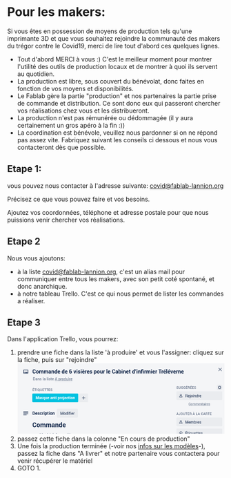 Pour les makers:
================

Si vous êtes en possession de moyens de production tels qu'une imprimante 3D
et que vous souhaitez rejoindre la communauté des makers du trégor contre
le Covid19, merci de lire tout d'abord ces quelques lignes.

- Tout d'abord MERCI à vous :) C'est le meilleur moment pour montrer
  l'utilité des outils de production locaux et de montrer à quoi
  ils servent au quotidien.
- La production est libre, sous couvert du bénévolat, donc faites
  en fonction de vos moyens et disponibilités.
- Le Fablab gère la partie "production" et nos partenaires la partie
  prise de commande et distribution. Ce sont donc eux qui passeront
  chercher vos réalisations chez vous et les distribueront.
- La production n'est pas rémunérée ou dédommagée (il y aura certainement un
  gros apéro à la fin :))
- La coordination est bénévole, veuillez nous pardonner si on ne répond pas
  assez vite. Fabriquez suivant les conseils ci dessous et nous vous
  contacteront dès que possible.


Etape 1:
-----------

vous pouvez nous contacter à l'adresse suivante: [covid@fablab-lannion.org](mailto://covid@fablab-lannion.org)

Précisez ce que vous pouvez faire et vos besoins.

Ajoutez vos coordonnées, téléphone et adresse postale pour que nous puissions
venir chercher vos réalisations.


Etape 2
------------

Nous vous ajoutons:

- à la liste covid@fablab-lannion.org, c'est un alias mail
  pour communiquer entre tous les makers, avec son petit coté spontané, et donc
  anarchique.
- à notre tableau Trello. C'est ce qui nous permet de lister les commandes
  a réaliser.


Etape 3
------

Dans l'application Trello, vous pourrez:
1. prendre une fiche dans la liste 'à produire' et vous l'assigner:
  cliquez sur la fiche, puis sur "rejoindre"
  ![trello-rejoindre](./images/covid19/trello1.png)
2. passez cette fiche dans la colonne "En cours de production"
3. Une fois la production terminée (-voir nos [infos sur les modèles](VisieresFabLab.md)-), passez la fiche dans "A livrer" et notre
  partenaire vous contactera pour venir récupérer le matériel
4. GOTO 1.
